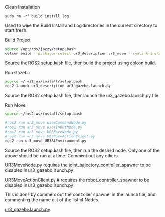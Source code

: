 [//]: # (Installation and Configuration)
[//]: # (```shell)
[//]: # (sudo apt update && sudo apt install -y \ )
[//]: # (  software-properties-common \ )
[//]: # (  curl)
[//]: # ()
[//]: # (sudo add-apt-repository universe)
[//]: # ()
[//]: # (sudo curl -o /usr/share/keyrings/ros-archive-keyring.gpg -sSL https://raw.githubusercontent.com/ros/rosdistro/master/ros.key)
[//]: # (echo "deb [arch=$&#40;dpkg --print-architecture&#41; signed-by=/usr/share/keyrings/ros-archive-keyring.gpg] http://packages.ros.org/ros2/ubuntu $&#40;. /etc/os-release && echo $UBUNTU_CODENAME&#41; main" | sudo tee /etc/apt/sources.list.d/ros2.list > /dev/null)
[//]: # ()
[//]: # (sudo apt update && sudo apt install -y \ )
[//]: # (  ros-dev-tools \ )
[//]: # (  python3-colcon-common-extensions \ )
[//]: # (  ros-jazzy-desktop \ )
[//]: # (  ros-jazzy-xacro \ )
[//]: # (  ros-jazzy-ros-gz-sim \ )
[//]: # (  ros-jazzy-joint-state-publisher-gui \ )
[//]: # (  ros-jazzy-gazebo-ros \ )
[//]: # (  ros-jazzy-ros2-control \ )
[//]: # (  ros-jazzy-ros2-controllers \ )
[//]: # (  ros-jazzy-ur-robot-driver \ )
[//]: # (  ros-jazzy-gz-ros2-control \ )
[//]: # (  ros-jazzy-ros-gz-sim \ )
[//]: # (  ros-jazzy-ros-gz \ )
[//]: # (  )
[//]: # ()
[//]: # (sudo apt upgrade -y)
[//]: # ()
[//]: # (echo "source /opt/ros/jazzy/setup.bash" >> ~/.bashrc)
[//]: # (echo "source /usr/share/colcon_cd/function/colcon_cd.sh" >> ~/.bashrc)
[//]: # (echo "export _colcon_cd_root=/opt/ros/jazzy/" >> ~/.bashrc)
[//]: # (echo "source /usr/share/colcon_argcomplete/hook/colcon-argcomplete.bash" >> ~/.bashrc)
[//]: # (echo "source /usr/share/colcon_cd/function/colcon_cd-argcomplete.bash" >> ~/.bashrc)
[//]: # (source ~/.bashrc)
[//]: # (```)


[//]: # (Make Package)
[//]: # (```shell)
[//]: # (cd ~/ros2_ws/src)
[//]: # (ros2 pkg create --build-type ament_cmake ur3_description)
[//]: # (ros2 pkg create --build-type ament_cmake ur3_move)
[//]: # (```)


[//]: # (Rosdep)
[//]: # (``` bash)
[//]: # (sudo rosdep init)
[//]: # (rosdep update)
[//]: # (rosdep install -i --from-path src --rosdistro jazzy -y)
[//]: # (```)


[//]: # (Run RVIZ)
[//]: # (```bash)
[//]: # (source ~/ros2_ws/install/setup.bash)
[//]: # (ros2 launch ur3_description ur3_rviz.launch.py)
[//]: # (```)


Clean Installation
```shell
sudo rm -rf build install log
```
Used to wipe the Build Install and Log directories in the current directory to start fresh.


Build Project
```bash
source /opt/ros/jazzy/setup.bash
colcon build --packages-select ur3_description ur3_move --symlink-install
```
Source the ROS2 setup.bash file, then build the project using colcon build.

Run Gazebo
```bash
source ~/ros2_ws/install/setup.bash
ros2 launch ur3_description ur3_gazebo.launch.py
```
Source the ROS2 setup.bash file, then launch the ur3_gazebo.launch.py file.


Run Move
```bash
source ~/ros2_ws/install/setup.bash

#ros2 run ur3_move userCommandNode.py
#ros2 run ur3_move userInputNode.py
#ros2 run ur3_move UR3MoveNode.py
#ros2 run ur3_move UR3MoveActionClient.py
ros2 run ur3_move UR3RLEnvironment.py
```
Source the ROS2 setup.bash file, then run the desired node. Only one of the above should be run at a time. Comment out any others.

UR3MoveNode.py requires the joint_trajectory_controller_spawner to be disabled in ur3_gazebo.launch.py

UR3MoveActionClient.py # requires the robot_controller_spawner to be disabled in ur3_gazebo.launch.py 

This is done by comment out the controller spawner in the launch file, and commenting the name out of the list of Nodes.

[ur3_gazebo.launch.py](src/ur3_description/launch/ur3_gazebo.launch.py)



[//]: # (Misc troubleshooting and testing)

[//]: # (check for controller)
[//]: # (```shell)
[//]: # (ros2 node list)
[//]: # (ros2 control list_hardware_interfaces)
[//]: # (ros2 control list_controllers)
[//]: # (```)


[//]: # (test movement)
[//]: # (```shell)
[//]: # (ros2 topic pub /forward_position_controller/commands std_msgs/msg/Float64MultiArray "data: [0.5, -0.5, 0.5, -0.5, 0.5]")
[//]: # (```)

